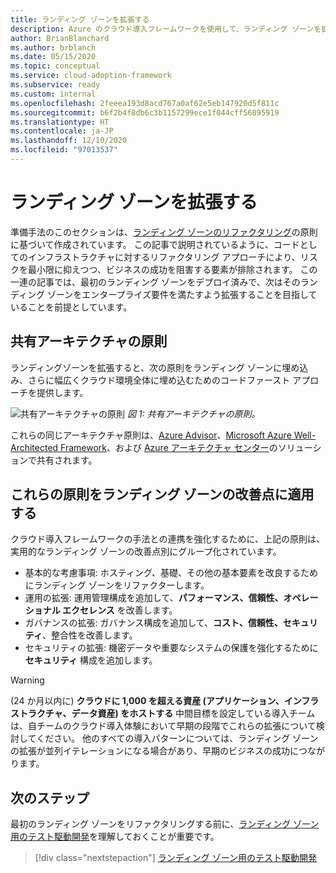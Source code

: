 ```yaml
---
title: ランディング ゾーンを拡張する
description: Azure のクラウド導入フレームワークを使用して、ランディング ゾーンを拡張します。
author: BrianBlanchard
ms.author: brblanch
ms.date: 05/15/2020
ms.topic: conceptual
ms.service: cloud-adoption-framework
ms.subservice: ready
ms.custom: internal
ms.openlocfilehash: 2feeea193d8acd767a0af62e5eb147920d5f811c
ms.sourcegitcommit: b6f2b4f8db6c3b1157299ece1f044cff56895919
ms.translationtype: HT
ms.contentlocale: ja-JP
ms.lasthandoff: 12/10/2020
ms.locfileid: "97013537"
---
```

# <a name="expand-your-landing-zone"></a>ランディング ゾーンを拡張する

準備手法のこのセクションは、[ランディング ゾーンのリファクタリング](../landing-zone/refactor.md)の原則に基づいて作成されています。 この記事で説明されているように、コードとしてのインフラストラクチャに対するリファクタリング アプローチにより、リスクを最小限に抑えつつ、ビジネスの成功を阻害する要素が排除されます。 この一連の記事では、最初のランディング ゾーンをデプロイ済みで、次はそのランディング ゾーンをエンタープライズ要件を満たすよう拡張することを目指していることを前提としています。

## <a name="shared-architecture-principles"></a>共有アーキテクチャの原則

ランディングゾーンを拡張すると、次の原則をランディング ゾーンに埋め込み、さらに幅広くクラウド環境全体に埋め込むためのコードファースト アプローチを提供します。

![共有アーキテクチャの原則](../../_images/ready/shared-principles.png)
_図 1: 共有アーキテクチャの原則。_

これらの同じアーキテクチャ原則は、[Azure Advisor](/azure/advisor/advisor-overview)、[Microsoft Azure Well-Architected Framework](/azure/architecture/framework)、および [Azure アーキテクチャ センター](/azure/architecture)のソリューションで共有されます。

## <a name="applying-these-principles-to-your-landing-zone-improvements"></a>これらの原則をランディング ゾーンの改善点に適用する

クラウド導入フレームワークの手法との連携を強化するために、上記の原則は、実用的なランディング ゾーンの改善点別にグループ化されています。

- 基本的な考慮事項: ホスティング、基礎、その他の基本要素を改良するためにランディング ゾーンをリファクターします。
- 運用の拡張: 運用管理構成を追加して、**パフォーマンス、信頼性、オペレーショナル エクセレンス** を改善します。
- ガバナンスの拡張: ガバナンス構成を追加して、**コスト、信頼性、セキュリティ**、整合性を改善します。
- セキュリティの拡張: 機密データや重要なシステムの保護を強化するために **セキュリティ** 構成を追加します。

> [!WARNING]
> (24 か月以内に) **クラウドに 1,000 を超える資産 (アプリケーション、インフラストラクチャ、データ資産) をホストする** 中間目標を設定している導入チームは、自チームのクラウド導入体験において早期の段階でこれらの拡張について検討してください。 他のすべての導入パターンについては、ランディング ゾーンの拡張が並列イテレーションになる場合があり、早期のビジネスの成功につながります。

## <a name="next-steps"></a>次のステップ

最初のランディング ゾーンをリファクタリングする前に、[ランディング ゾーン用のテスト駆動開発](./test-driven-development.md)を理解しておくことが重要です。

> [!div class="nextstepaction"]
> [ランディング ゾーン用のテスト駆動開発](./test-driven-development.md)
